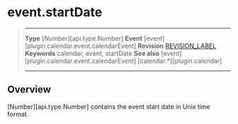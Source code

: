 # event.startDate

> --------------------- ------------------------------------------------------------------------------------------
> __Type__              [Number][api.type.Number]
> __Event__             [event][plugin.calendar.event.calendarEvent]
> __Revision__          [REVISION_LABEL](REVISION_URL)
> __Keywords__          calendar, event, startDate
> __See also__			[event][plugin.calendar.event.calendarEvent]
>						[calendar.*][plugin.calendar]
> --------------------- ------------------------------------------------------------------------------------------

## Overview

[Number][api.type.Number] contains the event start date in Unix time format.
